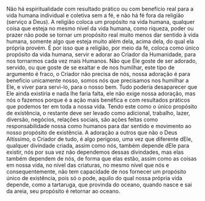 Não há espiritualidade com resultado prático ou com benefício real para a vida humana individual e coletiva sem a fé, e não há fé fora da religião (serviço a Deus). A religião coloca um propósito na vida humana, qualquer coisa que esteja no mesmo nível da vida humana, como riqueza, poder ou prazer não pode se tornar um propósito real muito menos dar sentido à vida humana, somente algo que esteja muito além dela, acima dela, do qual ela própria provém. É por isso que a religião, por meio da fé, coloca como único propósito da vida humana, servir e adorar ao Criador da Humanidade, para nos tornarmos cada vez mais Humanos. Não que Ele goste de ser adorado, servido, ou que goste de se exaltar e de nos humilhar, este tipo de argumento é fraco, o Criador não precisa de nós, nossa adoração é para benefício unicamente nosso, somos nós que precisamos nos humilhar a Ele, e viver para servi-lo, para o nosso bem. Tudo poderia desaparecer que Ele ainda existiria e nada lhe faria falta, ele não exige nossa adoração, mas nós o fazemos porque é a ação mais benéfica e com resultados práticos que podemos ter em toda a nossa vida. Tendo este como o único propósito de existência, o restante deve ser levado como adicional, trabalho, lazer, diversão, negócios, relações sociais, são ações feitas como responsabilidade nossa como humanos para dar sentido e movimento ao nosso propósito de existência.
A adoração a outros que não o Deus Altíssimo, o Criador de tudo, é algo perigoso, uma vez que diferente dEle, qualquer divindade criada, assim como nós, também depende dEle para existir, nós por sua vez não dependemos dessas divindades, mas elas também dependem de nós, de forma que elas estão, assim como as coisas em nossa vida, no nível das criaturas, no mesmo nível que nós e consequentemente, não tem capacidade de nos fornecer um propósito único de existência, pois só o pode, aquilo do qual nossa própria vida depende, como a tartaruga, que provinda do oceano, quando nasce e sai da areia, seu propósito é retornar ao oceano.